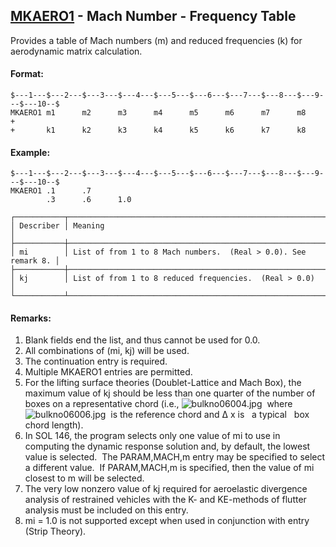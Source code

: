 ## [MKAERO1](https://help.hexagonmi.com/bundle/MSC_Nastran_2022.4/page/Nastran_Combined_Book/qrg/bulkno/TOC.MKAERO1.xhtml) - Mach Number - Frequency Table

Provides a table of Mach numbers (m) and reduced frequencies (k) for aerodynamic matrix calculation.

#### Format:

```nastran
$---1---$---2---$---3---$---4---$---5---$---6---$---7---$---8---$---9---$---10--$
MKAERO1 m1      m2      m3      m4      m5      m6      m7      m8      +        
+       k1      k2      k3      k4      k5      k6      k7      k8              
```

#### Example:

```nastran
$---1---$---2---$---3---$---4---$---5---$---6---$---7---$---8---$---9---$---10--$
MKAERO1 .1      .7                                                              
        .3      .6      1.0                                                     
```

```text
┌───────────┬────────────────────────────────────────────────────────────────┐
│ Describer │ Meaning                                                        │
├───────────┼────────────────────────────────────────────────────────────────┤
│ mi        │ List of from 1 to 8 Mach numbers.  (Real > 0.0). See remark 8. │
├───────────┼────────────────────────────────────────────────────────────────┤
│ kj        │ List of from 1 to 8 reduced frequencies.  (Real > 0.0)         │
└───────────┴────────────────────────────────────────────────────────────────┘
```

#### Remarks:

1. Blank fields end the list, and thus cannot be used for 0.0.
2. All combinations of (mi, kj) will be used.
3. The continuation entry is required.
4. Multiple MKAERO1 entries are permitted.
5. For the lifting surface theories (Doublet-Lattice and Mach Box), the maximum value of kj should be less than one quarter of the number of boxes on a representative chord (i.e.,  ![bulkno06004.jpg](https://help-be.hexagonmi.com/bundle/MSC_Nastran_2022.4/page/Nastran_Combined_Book/qrg/bulkno/../../../assets/bulkno06004.jpg?_LANG=enus)  where  ![bulkno06006.jpg](https://help-be.hexagonmi.com/bundle/MSC_Nastran_2022.4/page/Nastran_Combined_Book/qrg/bulkno/../../../assets/bulkno06006.jpg?_LANG=enus)  is the reference chord and  Δ x  is   a typical   box chord length).
6. In SOL 146, the program selects only one value of mi to use in computing the dynamic response solution and, by default, the lowest value is selected.  The PARAM,MACH,m entry may be specified to select a different value.  If PARAM,MACH,m is specified, then the value of mi closest to m will be selected.
7. The very low nonzero value of kj required for aeroelastic divergence analysis of restrained vehicles with the K- and KE-methods of flutter analysis must be included on this entry.
8. mi = 1.0 is not supported except when used in conjunction with   entry (Strip Theory).
